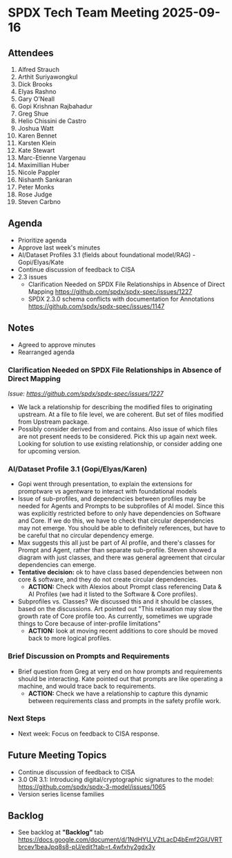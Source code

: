 # SPDX Tech Team Meeting 2025-09-16

## Attendees

1. Alfred Strauch
2. Arthit Suriyawongkul
3. Dick Brooks
4. Elyas Rashno
5. Gary O'Neall
6. Gopi Krishnan Rajbahadur
7. Greg Shue
8. Helio Chissini de Castro
9. Joshua Watt
10. Karen Bennet
11. Karsten Klein
12. Kate Stewart
13. Marc-Etienne Vargenau
14. Maximillian Huber
15. Nicole Pappler
16. Nishanth Sankaran
17. Peter Monks
18. Rose Judge
19. Steven Carbno

## Agenda

- Prioritize agenda
- Approve last week's minutes
- AI/Dataset Profiles 3.1 (fields about foundational model/RAG) - Gopi/Elyas/Kate
- Continue discussion of feedback to CISA
- 2.3 issues
  - Clarification Needed on SPDX File Relationships in Absence of Direct Mapping https://github.com/spdx/spdx-spec/issues/1227
  - SPDX 2.3.0 schema conflicts with documentation for Annotations https://github.com/spdx/spdx-spec/issues/1147

## Notes

- Agreed to approve minutes
- Rearranged agenda

### Clarification Needed on SPDX File Relationships in Absence of Direct Mapping
*Issue: https://github.com/spdx/spdx-spec/issues/1227*

- We lack a relationship for describing the modified files to originating upstream. At a file to file level, we are coherent. But set of files modified from Upstream package.
- Possibly consider derived from and contains. Also issue of which files are not present needs to be considered. Pick this up again next week. Looking for solution to use existing relationship, or consider adding one for upcoming version.

### AI/Dataset Profile 3.1 (Gopi/Elyas/Karen)

- Gopi went through presentation, to explain the extensions for promptware vs agentware to interact with foundational models
- Issue of sub-profiles, and dependencies between profiles may be needed for Agents and Prompts to be subprofiles of AI model. Since this was explicitly restricted before to only have dependencies on Software and Core. If we do this, we have to check that circular dependencies may not emerge. You should be able to definitely references, but have to be careful that no circular dependency emerge.
- Max suggests this all just be part of AI profile, and there's classes for Prompt and Agent, rather than separate sub-profile. Steven showed a diagram with just classes, and there was general agreement that circular dependencies can emerge.
- **Tentative decision:** ok to have class based dependencies between non core & software, and they do not create circular dependencies.
  - **ACTION:** Check with Alexios about Prompt class referencing Data & AI Profiles (we had it listed to the Software & Core profiles).
- Subprofiles vs. Classes? We discussed this and it should be classes, based on the discussions. Art pointed out "This relaxation may slow the growth rate of Core profile too. As currently, sometimes we upgrade things to Core because of inter-profile limitations"
  - **ACTION:** look at moving recent additions to core should be moved back to more logical profiles.

### Brief Discussion on Prompts and Requirements

- Brief question from Greg at very end on how prompts and requirements should be interacting. Kate pointed out that prompts are like operating a machine, and would trace back to requirements.
  - **ACTION:** Check we have a relationship to capture this dynamic between requirements class and prompts in the safety profile work.

### Next Steps

- Next week: Focus on feedback to CISA response.

## Future Meeting Topics

- Continue discussion of feedback to CISA
- 3.0 OR 3.1: Introducing digital/cryptographic signatures to the model: https://github.com/spdx/spdx-3-model/issues/1065
- Version series license families

## Backlog

- See backlog at **"Backlog"** tab https://docs.google.com/document/d/1NdHYU_VZtLacD4bEmf2GiUVRTbrcev1beaJpq8s8-pU/edit?tab=t.4wfxhy2gdx3y
